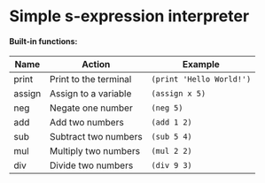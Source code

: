 # Simple s-expression interpreter

#### Built-in functions:

Name   | Action                | Example
-------|-----------------------|-------------------------
print  | Print to the terminal | `(print 'Hello World!')`
assign | Assign to a variable  | `(assign x 5)`
neg    | Negate one number     | `(neg 5)`
add    | Add two numbers       | `(add 1 2)`
sub    | Subtract two numbers  | `(sub 5 4)`
mul    | Multiply two numbers  | `(mul 2 2)`
div    | Divide two numbers    | `(div 9 3)`

